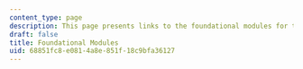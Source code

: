 ```yaml
---
content_type: page
description: This page presents links to the foundational modules for the Toolkit.
draft: false
title: Foundational Modules
uid: 68851fc8-e081-4a8e-851f-18c9bfa36127
---
```

